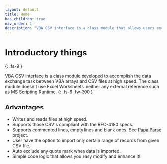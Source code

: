 ```yaml
---
layout: default
title: Home
has_children: true
nav_order: 1
description: "VBA CSV interface is a class module that allows users exchange data between VBA arrays and CSV files at high speed."
---
```


# Introductory things
{: .fs-9 }

VBA CSV interface is a class module developed to accomplish the data exchange task between VBA arrays and CSV files at high speed. The class module doesn't use Excel Worksheets, neither any external reference such as MS Scripting Runtime.
{: .fs-6 .fw-300 }

## Advantages
* Writes and reads files at high speed.
* Supports those CSV's compliant with the RFC-4180 specs.
* Supports commented lines, empty lines and blank ones. See [Papa Parse](https://www.papaparse.com/) project.
* User have the option to import only certain range of records from given CSV file.
* Auto exclude any quote mark when data is imported.
* Simple code logic that allows you easy modify and enhance it!
